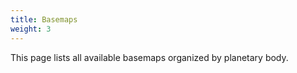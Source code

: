 ```yaml
---
title: Basemaps
weight: 3
---
```


This page lists all available basemaps organized by planetary body.